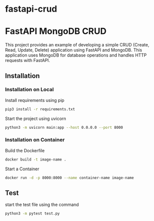 
# fastapi-crud

# FastAPI MongoDB CRUD

This project provides an example of developing a simple CRUD (Create, Read, Update, Delete) application using FastAPI and MongoDB. This application uses MongoDB for database operations and handles HTTP requests with FastAPI.

## Installation

### Installation on Local

Install requirements using pip
```bash
pip3 install -r requirements.txt
```

Start the project using uvicorn
```bash
python3 -m uvicorn main:app --host 0.0.0.0 --port 8000
```


### Installation on Container
Build the Dockerfile
```bash
docker build -t image-name .
```
Start a Container
```bash
docker run -d -p 8000:8000 --name container-name image-name
```

## Test
start the test file using the command
```bash
python3 -m pytest test.py
```
